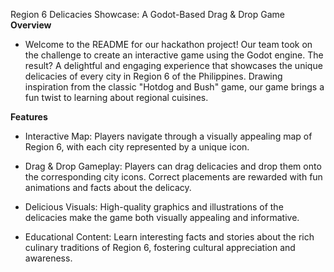Region 6 Delicacies Showcase: A Godot-Based Drag & Drop Game
**Overview**
- Welcome to the README for our hackathon project! Our team took on the challenge to create an interactive game using the Godot engine. The result? A delightful and engaging experience that showcases the unique delicacies of every city in Region 6 of the Philippines. Drawing inspiration from the classic "Hotdog and Bush" game, our game brings a fun twist to learning about regional cuisines.

**Features**
- Interactive Map: Players navigate through a visually appealing map of Region 6, with each city represented by a unique icon.

- Drag & Drop Gameplay: Players can drag delicacies and drop them onto the corresponding city icons. Correct placements are rewarded with fun animations and facts about the delicacy.

- Delicious Visuals: High-quality graphics and illustrations of the delicacies make the game both visually appealing and informative.

- Educational Content: Learn interesting facts and stories about the rich culinary traditions of Region 6, fostering cultural appreciation and awareness.
